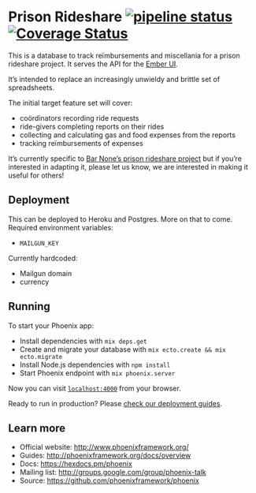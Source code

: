 # Prison Rideshare [![pipeline status](https://gitlab.com/backspace1/prison-rideshare-api/badges/primary/pipeline.svg)](https://gitlab.com/backspace1/prison-rideshare-api/commits/primary) [![Coverage Status](https://coveralls.io/repos/github/backspace/prison-rideshare-api/badge.svg?branch=primary)](https://coveralls.io/github/backspace/prison-rideshare-api?branch=primary)

This is a database to track reïmbursements and miscellania for a prison rideshare project. It serves the API for the [Ember UI](https://github.com/backspace/prison-rideshare-ui).

It’s intended to replace an increasingly unwieldy and brittle set of spreadsheets.

The initial target feature set will cover:
* coördinators recording ride requests
* ride-givers completing reports on their rides
* collecting and calculating gas and food expenses from the reports
* tracking reïmbursements of expenses

It’s currently specific to [Bar None’s prison rideshare project](https://barnoneblog.wordpress.com/rideshare/) but if you’re
interested in adapting it, please let us know, we are interested in making it useful for others!

## Deployment

This can be deployed to Heroku and Postgres. More on that to come. Required environment variables:

* `MAILGUN_KEY`

Currently hardcoded:

* Mailgun domain
* currency

## Running

To start your Phoenix app:

  * Install dependencies with `mix deps.get`
  * Create and migrate your database with `mix ecto.create && mix ecto.migrate`
  * Install Node.js dependencies with `npm install`
  * Start Phoenix endpoint with `mix phoenix.server`

Now you can visit [`localhost:4000`](http://localhost:4000) from your browser.

Ready to run in production? Please [check our deployment guides](http://www.phoenixframework.org/docs/deployment).

## Learn more

  * Official website: http://www.phoenixframework.org/
  * Guides: http://phoenixframework.org/docs/overview
  * Docs: https://hexdocs.pm/phoenix
  * Mailing list: http://groups.google.com/group/phoenix-talk
  * Source: https://github.com/phoenixframework/phoenix
